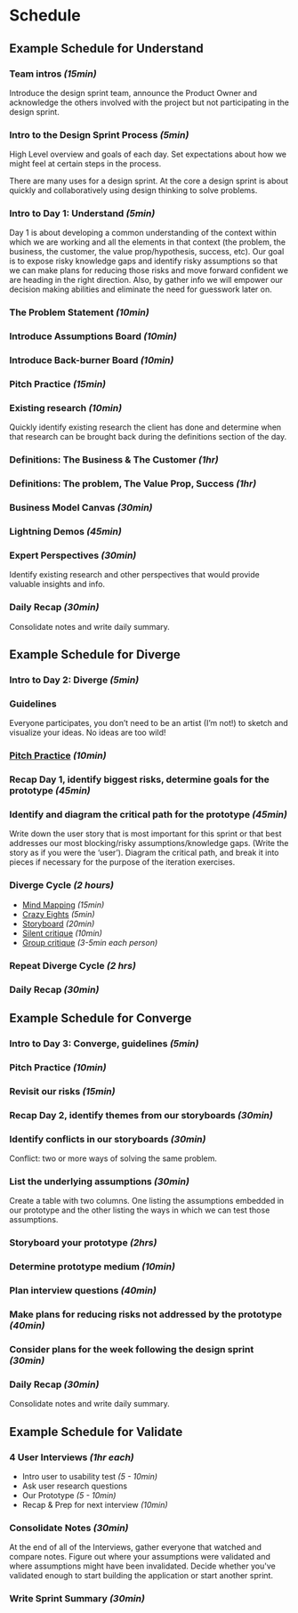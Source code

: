 # Schedule

## Example Schedule for Understand

### Team intros *(15min)*

Introduce the design sprint team, announce the Product Owner and acknowledge the
others involved with the project but not participating in the design sprint.

### Intro to the Design Sprint Process *(5min)*

High Level overview and goals of each day. Set expectations about how we might
feel at certain steps in the process.

There are many uses for a design sprint. At the core a design sprint is about
quickly and collaboratively using design thinking to solve problems.

### Intro to Day 1: Understand *(5min)*

Day 1 is about developing a common understanding of the context within which we
are working and all the elements in that context (the problem, the business, the
customer, the value prop/hypothesis, success, etc). Our goal is to expose risky
knowledge gaps and identify risky assumptions so that we can make plans for
reducing those risks and move forward confident we are heading in the right
direction. Also, by gather info we will empower our decision making abilities
and eliminate the need for guesswork later on.

### The Problem Statement *(10min)*

### Introduce Assumptions Board *(10min)*

### Introduce Back-burner Board *(10min)*

### Pitch Practice *(15min)*

### Existing research *(10min)*

Quickly identify existing research the client has done and determine when that
research can be brought back during the definitions section of the day.

### Definitions: The Business & The Customer *(1hr)*

### Definitions: The problem, The Value Prop, Success *(1hr)*

### Business Model Canvas *(30min)*

### Lightning Demos *(45min)*

### Expert Perspectives *(30min)*

Identify existing research and other perspectives that would provide valuable
insights and info.

### Daily Recap *(30min)*

Consolidate notes and write daily summary.

## Example Schedule for Diverge

### Intro to Day 2: Diverge *(5min)*

### Guidelines

Everyone participates, you don’t need to be an artist (I’m not!) to sketch and
visualize your ideas. No ideas are too wild!

### [Pitch Practice](../Exercises/pitch-practice.md) *(10min)*

### Recap Day 1, identify biggest risks, determine goals for the prototype *(45min)*

### Identify and diagram the critical path for the prototype *(45min)*

Write down the user story that is most important for this sprint or that best
addresses our most blocking/risky assumptions/knowledge gaps. (Write the story
    as if you were the ‘user’). Diagram the critical path, and break it into pieces
if necessary for the purpose of the iteration exercises.

### Diverge Cycle *(2 hours)*

* [Mind Mapping](../Exercises/mind-mapping.md) *(15min)*
* [Crazy Eights](../Exercises/crazy-eights.md) *(5min)*
* [Storyboard](../Exercises/storyboards.md) *(20min)*
* [Silent critique](../Exercises/silent-critique.md) *(10min)*
* [Group critique](../Exercises/group-critique.md) *(3-5min each person)*

### Repeat Diverge Cycle *(2 hrs)*

### Daily Recap *(30min)*

## Example Schedule for Converge

### Intro to Day 3: Converge, guidelines *(5min)*

### Pitch Practice *(10min)*

### Revisit our risks *(15min)*

### Recap Day 2, identify themes from our storyboards *(30min)*

### Identify conflicts in our storyboards *(30min)*

Conflict: two or more ways of solving the same problem.

### List the underlying assumptions *(30min)*

Create a table with two columns. One listing the assumptions embedded in our
prototype and the other listing the ways in which we can test those assumptions.

### Storyboard your prototype *(2hrs)*

### Determine prototype medium *(10min)*

### Plan interview questions *(40min)*

### Make plans for reducing risks not addressed by the prototype *(40min)*

### Consider plans for the week following the design sprint *(30min)*

### Daily Recap *(30min)*

Consolidate notes and write daily summary.

## Example Schedule for Validate

### 4 User Interviews *(1hr each)*

* Intro user to usability test *(5 - 10min)*
* Ask user research questions
* Our Prototype *(5 - 10min)*
* Recap & Prep for next interview *(10min)*

### Consolidate Notes *(30min)*

At the end of all of the Interviews, gather everyone that watched and compare
notes. Figure out where your assumptions were validated and where assumptions
might have been invalidated. Decide whether you've validated enough to start
building the application or start another sprint.

### Write Sprint Summary *(30min)*

